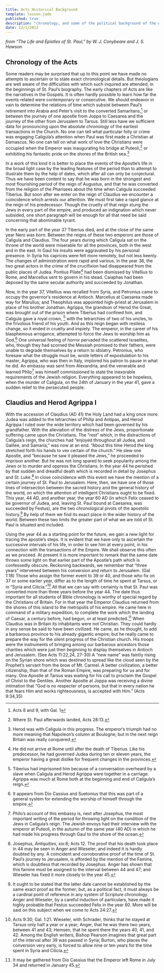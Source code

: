 ```yaml
---
title: Acts Historical Background
template: lesson.jade
published: true
description: "chronology, and some of the political background of the Acts of the Apostles."
date: 12/1/2013
---
```


*from “The Life and Epistles of St. Paul,” by W. J. Conybeare and J. S.
Howson*

## Chronology of the Acts

Some readers may be surprised that up to this point we have made no attempts to
ascertain or to state exact chronological details. But theologians are well
aware of the difficulties with which such inquired are attended, in the
beginnings of St. Paul’s biography. The early chapters of Acts are like the
narratives in the Gospels. It is often hardly possible to learn how far the
events related were contemporary or consecutive. We should endeavor in vain to
determine the relations of time which subsist between Paul’s retirement into
Arabia and Peter’s visit to the converted Samaritans,[^1] or between the
journey of one apostle from Joppa to Caesarea and the journey of the other from
Jerusalem to Tarsus. Still less have we sufficient data for pronouncing upon
the absolute chronology of the earliest transactions in the Church.  No one can
tell what particular folly or crime was engaging Caligula’s attention when Paul
was first made a Christian at Damascus. No one can tell on what work of love
the Christians were occupied when the Emperor was inaugurating his bridge at
Puteoli,[^2] or exhibiting his fantastic pride on the shores of the British
sea.[^3]

In a work of this kind it is better to place the events of the Apostle’s life
in the broad light case by the leading features of the period than to attempt
to illustrate them by the help of dates, which after all can only be
conjectural. Thus we have been content to say that he was born in the strongest
and most flourishing period of the reign of Augustus, and that he was converted
from the religion of the Pharisees about the time when Caligula succeeded
Tiberius. But soon after we enter on the reign of Claudius we encounter a
coincidence which arrests our attention. We must first take a rapid glance at
the reign of his predecessor. Though the cruelty of that reign stung the Jews
in every part of the empire, and produced an indignation which never subsided,
one short paragraph will be enough for all that need be said concerning that
abominable tyrant.

In the early part of the year 37 Tiberius died, and at the close of the same
year Nero was born. Between the reigns of these two emperors are those of
Caligula and Claudius. The four years during which Caligula sat on the throne
of the world were miserable for all the provinces, both in the west and in the
east. In Gaul his insults were aggravated by his personal presence. In Syria
his caprices were felt more remotely, but not less keenly. The changes of
administration were rapid and various.  In the year 36, the two great actors in
the crime of the crucifixion had disappeared from the public places of Judea.
Pontius Pilate[^4] had been dismissed by Vitellius to Rome, and Marcellus sent
to govern in his stead. Caiaphas had been deposed by the same secular authority
and succeeded by Jonathan.

Now, in the year 37, Vitellius was recalled from Syria, and Petronius came to
occupy the governor’s residence at Antioch. Marcellus at Caesarea made way for
Marullus; and Theophilus was appointed high-priest at Jerusalem in place of his
brother Jonathan. Agrippa, the grandson of Herod the Great, was brought out of
the prison where Tiberius had confined him, and Caligula gave a royal crown,
[^5] with the tetrarchies of two of his uncles, to the frivolous friend of his
youth. And as this reign began with restless change, so it ended in cruelty and
impiety.  The emperor, in the career of his blasphemous arrogance, attempted to
force the Jews to worship him as God.[^6] One universal feeling of horror
pervaded the scattered Israelites, who, though they had scorned the Messiah
promised to their fathers, were unable to degrade themselves by a return to
idolatry. Petronius, who foresaw what the struggle must be, wrote letters of
expostulation to his master, Agrippa, who was then in Italy, implored his
patron to pause in what he did. An embassy was sent from Alexandria, and the
venerable and learned Philo[^7] was himself commissioned to state the
inexorable requirements of the Jewish religion. Everything appeared to be
hopeless, when the murder of Caligula, on the 24th of January in the year 41,
gave a sudden relief to the persecuted people.

## Claudius and Herod Agrippa I

With the accession of Claudius (AD 41) the Holy Land had a king once more.
Judea was added to the tetrarchies of Philip and Antipas, and Herod Agrippa I
ruled over the wide territory which had been governed by his grandfather. With
the alleviation of the distress of the Jews, proportionate suffering came upon
the Christians. The “rest” which, in the distractions of Caligula’s reign, the
churches had “enjoyed throughout all Judea, and Galilee, and Samaria,” was now
at an end.  “About this time Herod the king stretched forth his hands to vex
certain of the church.” He slew one Apostle, and “because he saw it pleased the
Jews,” he proceeded to imprison another. But he was not long spared to seek
popularity among the Jews or to murder and oppress the Christians.  In the year
44 he perished by that sudden and dreadful death which is recorded in detail by
Josephus and St. Luke.[^8] In close coincidence with this event we have the
mention of a certain journey of St. Paul to Jerusalem. Here, then, we have one
of those lines of intersection between the sacred history and the general
history of the world, on which the attention of intelligent Christians ought to
be fixed. This year, 44 AD, and another year, the year 60 AD (in which Felix
ceased to be governor of Judea, and, leaving St. Paul bound at Caesarea, was
succeeded by Festus), are the two chronological pivots of the apostolic
history.[^9] By help of them we find its exact place in the wider history of
the world. Between these two limits the greater part of what we are told of St.
Paul is situated and included.

Using the year 44 as a starting point for the future, we gain a new light for
tracing the apostle’s steps. It is evident that we have only to ascertain the
successive intervals of his life, in order to see him at every point, in his
connection with the transactions of the Empire.  We shall observe this often as
we proceed. At present it is more important to remark that the same date throws
some light on that earlier part of the Apostle’s path which is confessedly
obscure. Reckoning backwards, we remember that “three years” intervened between
his conversion and return to Jerusalem. (Gal 1:18) Those who assign the former
event to 39 or 40, and those who fix on 37 or some earlier year, differ as to
the length of time he spent at Tarsus, or in “Syria and Cilicia.”[^10] All that
we can say with certainty is that St. Paul was converted more than three years
before the year 44. The date thus important for all students of Bible
chronology is worthy of special regard by the Christians of Britain. For in
that year the Emperor Claudius returned from the shores of this island to the
metropolis of his empire. He came here in command of a military expedition, to
complete the work which the landing of Caesar, a century before, had begun, or
at least predicted.[^11] When Claudius was in Britain its inhabitants were not
Christian. They could hardly in any sense be said to have been civilized. He
came, as he thought, to add a barbarous province to his already gigantic
empire; but he really came to prepare the way for the silent progress of the
Christian church. His troops were the instruments of bringing among our
barbarous ancestors those charities which were just then beginning to display
themselves in Antioch and Jerusalem. (See Acts 11:22,24, 27-30) A “new name”
was faintly rising on the Syrian shore which was destined to spread like the
cloud seen by the Prophet’s servant from the brow of Mt. Carmel. A better
civilization, a better citizenship, than that of the Roman Empire, was
preparing for us and for many. One Apostle at Tarsus was waiting for his call
to proclaim the Gospel of Christ to the Gentiles.  Another Apostle at Joppa was
receiving a divine intimation that “God is no respecter of persons, but that in
every nation he that fears Him and works righteousness, is accepted with Him.”
(Acts 9:34,35)

[^1]: Acts 8 and 9, with Gal. 1

[^2]: Where St. Paul afterwards landed, Acts 28:13.

[^3]: Herod was with Caligula in this progress. The emperor’s triumph had no more
    meaning that Napoleon’s column at Boulogne; but in the next reign Britain was
    really conquered.

[^4]: He did not arrive at Rome until after the death of Tiberius. Like his
    predecessor, he had governed Judea during ten or eleven years, the emperor
    having a great dislike for frequent changes in the provinces.

[^5]: Tiberius had imprisoned him because of a conversation overheard by a slave
    when Caligula and Herod Agrippa were together in a carriage. Agrippa was much
    at Rome both at the beginning and end of Caligula’s reign.

[^6]: It appears from Dio Cassius and Suetonius that this was part of a general
    system for extending the worship of himself through the empire.

[^7]: Philo’s account of this embassy is, next after Josephus, the most important
    writing of the period for throwing light on the condition of the Jews in
    Caligula’s reign. The Jewish envoys had their interview with the emperor at
    Puteoli, in the autumn of the same year (40 AD) in which he had made his
    progress through Gaul to the shore of the ocean.

[^8]: Josephus, *Antiquities*, xix:8; Acts 12. The proof that his death took
    place in 44 may be seen in Anger and Wieseler; and indeed it is hardly doubted
    by any. A coincident and corroborative proof of the time of St. Paul’s journey
    to Jerusalem, is afforded by the mention of the Famine, which is doubtless that
    recorded by Josephus.  Anger has shown that this famine must be assigned to the
    interval between 44 and 47; and Wieseler has fixed it more closely to the year
    45.

[^9]: It ought to be stated that the latter date cannot be established by the
    same exact proof as the former; but, as a political fact, it must always be a
    cardinal point of reference in any system of Scripture chronology. Anger and
    Wieseler, by a careful induction of particulars, have made it highly probable
    that Festus succeeded Felix in the year 60. More will be said on this subject
    when we come to Acts 24:27.

[^10]: Acts 9:30; Gal. 1:21. Wieseler, with Schrader, thinks that he stayed at
    Tarsus only half a year or a year; Anger, that he was there two years, between
    41 and 43; Hemsen, that he spent there the years 40, 41, and 42. Among the
    English writers, Bishop Pearson imagines that great part of the interval after
    39 was passed in Syria; Burton, who places the conversion very early, is forced
    to allow nine or ten years for the time spent in Syria and Cilicia.

[^11]: It may be gathered from Dio Cassius that the Emperor left Rome in July 34
    and returned in January 45.
